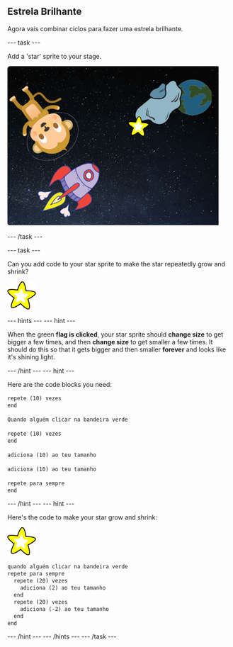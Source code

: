 ## Estrela Brilhante

Agora vais combinar ciclos para fazer uma estrela brilhante.

\--- task \---

Add a 'star' sprite to your stage.

![Adding a star sprite](images/space-star-sprite.png)

\--- /task \---

\--- task \---

Can you add code to your star sprite to make the star repeatedly grow and shrink?

![Testing a shining star](images/sprite-star.png)

\--- hints \--- \--- hint \---

When the green **flag is clicked**, your star sprite should **change size** to get bigger a few times, and then **change size** to get smaller a few times. It should do this so that it gets bigger and then smaller **forever** and looks like it's shining light.

\--- /hint \--- \--- hint \---

Here are the code blocks you need:

```blocks3
repete (10) vezes
end

Quando alguém clicar na bandeira verde

repete (10) vezes
end

adiciona (10) ao teu tamanho

adiciona (10) ao teu tamanho

repete para sempre
end
```

\--- /hint \--- \--- hint \---

Here's the code to make your star grow and shrink:

![Star sprite](images/sprite-star.png)

```blocks3
quando alguém clicar na bandeira verde
repete para sempre 
  repete (20) vezes 
    adiciona (2) ao teu tamanho
  end
  repete (20) vezes 
    adiciona (-2) ao teu tamanho
  end
end

```

\--- /hint \--- \--- /hints \--- \--- /task \---